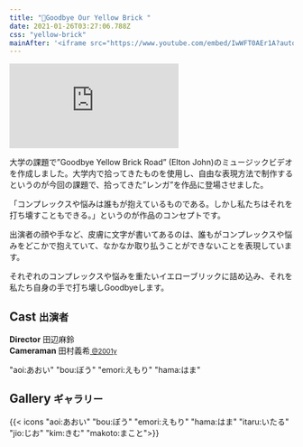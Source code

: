 ```yaml
---
title: "🧱Goodbye Our Yellow Brick "
date: 2021-01-26T03:27:06.788Z
css: "yellow-brick"
mainAfter: '<iframe src="https://www.youtube.com/embed/IwWFT0AEr1A?autoplay=1&loop=1&controls=0&disablekb=1?&mute=1" frameborder="0" allow="accelerometer; autoplay; clipboard-write; encrypted-media; gyroscope; picture-in-picture" allowfullscreen id=bg></iframe>'
---
```

<div class=youtube>
<iframe src="https://www.youtube.com/embed/IwWFT0AEr1A" frameborder="0" allow="accelerometer; autoplay; clipboard-write; encrypted-media; gyroscope; picture-in-picture" allowfullscreen></iframe>
</div>

大学の課題で”Goodbye Yellow Brick Road” (Elton John)のミュージックビデオを作成しました。大学内で拾ってきたものを使用し、自由な表現方法で制作するというのが今回の課題で、拾ってきた”レンガ”を作品に登場させました。

「コンプレックスや悩みは誰もが抱えているものである。しかし私たちはそれを打ち壊すこともできる。」というのが作品のコンセプトです。

出演者の顔や手など、皮膚に文字が書いてあるのは、誰もがコンプレックスや悩みをどこかで抱えていて、なかなか取り払うことができないことを表現しています。

それぞれのコンプレックスや悩みを重たいイエローブリックに詰め込み、それを私たち自身の手で打ち壊しGoodbyeします。

## Cast <small>出演者</small>
<b>Director</b> 田辺麻鈴<br>
<b>Cameraman</b> 田村義希<small><a href="http://2001y.me" target=_blank rel="noopener noreferrer"> @2001y</a></small>

"aoi:あおい" "bou:ぼう" "emori:えもり" "hama:はま"

## Gallery <small>ギャラリー</small>

{{< icons "aoi:あおい" "bou:ぼう" "emori:えもり" "hama:はま" "itaru:いたる" "jio:じお"  "kim:きむ" "makoto:まこと">}}